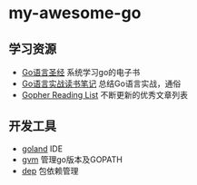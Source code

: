 # my-awesome-go

## 学习资源
- [Go语言圣经](https://github.com/golang-china/gopl-zh) 系统学习go的电子书
- [Go语言实战读书笔记](http://www.flysnow.org/2017/03/04/go-in-action-go-package.html) 总结Go语言实战，通俗
- [Gopher Reading List](https://github.com/enocom/gopher-reading-list) 不断更新的优秀文章列表

## 开发工具
- [goland](https://www.jetbrains.com/go/) IDE
- [gvm](https://github.com/moovweb/gvm) 管理go版本及GOPATH
- [dep](https://github.com/golang/dep) 包依赖管理
